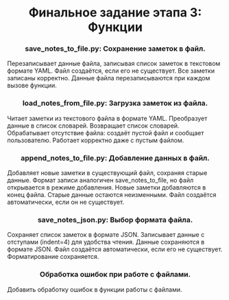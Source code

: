 <h1 align="center">Финальное задание этапа 3:  Функции</h1>
<h3 align="center">save_notes_to_file.py: Сохранение заметок в файл.</h3>
Перезаписывает данные файла, записывая список заметок в текстовом формате YAML.
Файл создаётся, если его не существует.
Все заметки записаны корректно.
Данные файла перезаписываются при каждом вызове функции.
<h3 align="center"> load_notes_from_file.py: Загрузка заметок из файла.</h3>
Читает заметки из текстового файла в формате YAML.
Преобразует данные в список словарей.
Возвращает список словарей.
Обрабатывает отсутствие файла: создаёт пустой файл и сообщает пользователю.
Работает корректно даже с пустым файлом.
<h3 align="center">append_notes_to_file.py: Добавление данных в файл.</h3>
Добавляет новые заметки в существующий файл, сохраняя старые данные.
Формат записи аналогичен save_notes_to_file, но файл открывается в режиме добавления.
Новые заметки добавляются в конец файла.
Старые данные остаются неизменными.
Файл создаётся автоматически, если он не существует.
<h3 align="center">save_notes_json.py: Выбор формата файла.</h3>
Сохраняет список заметок в формате JSON.
Записывает данные с отступами (indent=4) для удобства чтения.
Данные сохраняются в формате JSON.
Файл создаётся автоматически, если его не существует.
Форматирование сохраняется.
<h3 align="center">Обработка ошибок при работе с файлами.</h3>
Добавить обработку ошибок в функции работы с файлами.
